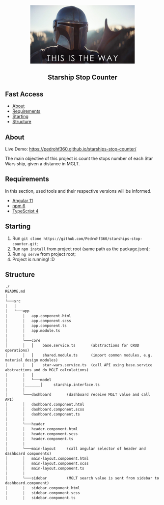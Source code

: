 <br />
<p align="center">
    <img src="./src/assets/img/the-way.jpg" alt="Logo" width="340" height="190">

  <h2 align="center">Starship Stop Counter</h2>
</p>

## Fast Access

* [About](#about)
* [Requirements](#requirements)
* [Starting](#starting)
* [Structure](#structure)
## About

Live Demo: https://pedrohf360.github.io/starships-stop-counter/

The main objective of this project is count the stops number of each Star Wars ship, given a distance in MGLT.

## Requirements

In this section, used tools and their respective versions will be informed.

* [Angular 11](https://angular.io/)
* [npm 6](https://www.npmjs.com/)
* [TypeScript 4](https://www.typescriptlang.org/)

## Starting

1) Run ``git clone https://github.com/Pedrohf360/starships-stop-counter.git``;
2) Run ``npm install`` from project root (same path as the package.json);
3) Run ``ng serve`` from project root;
4) Project is running! :D
## Structure

```
./
README.md
│
└───src
│   │
│   └───app
│       │   app.component.html
│       │   app.component.scss
│       │   app.component.ts
│       │   app.module.ts
|       |
│       └───core
│       │   │    base.service.ts       (abstractions for CRUD operations)
│       │   │    shared.module.ts      (import common modules, e.g. material design modules)
│       │   │    star-wars.service.ts  (call API using base.service abstractions and do MGLT calculations)
|       |   │
│       │   └───model
│       │_______│     starship.interface.ts
|       │   
│       └───dashboard       (dashboard receive MGLT value and call API)
│       │   dashboard.component.html
│       │   dashboard.component.scss
│       │   dashboard.component.ts
|       |
│       └───header
│       │   header.component.html
│       │   header.component.scss
│       │   header.component.ts
|       |
│       └───main-layout     (call angular selector of header and dashboard components)
│       │   main-layout.component.html
│       │   main-layout.component.scss
│       │   main-layout.component.ts
|       |
│       └───sidebar         (MGLT search value is sent from sidebar to dashboard.component)
│       │   sidebar.component.html
│       │   sidebar.component.scss
│       │   sidebar.component.ts
```